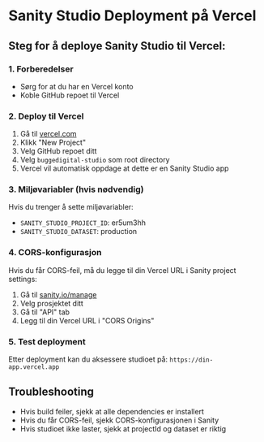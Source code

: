 # Sanity Studio Deployment på Vercel

## Steg for å deploye Sanity Studio til Vercel:

### 1. Forberedelser

- Sørg for at du har en Vercel konto
- Koble GitHub repoet til Vercel

### 2. Deploy til Vercel

1. Gå til [vercel.com](https://vercel.com)
2. Klikk "New Project"
3. Velg GitHub repoet ditt
4. Velg `buggedigital-studio` som root directory
5. Vercel vil automatisk oppdage at dette er en Sanity Studio app

### 3. Miljøvariabler (hvis nødvendig)

Hvis du trenger å sette miljøvariabler:

- `SANITY_STUDIO_PROJECT_ID`: er5um3hh
- `SANITY_STUDIO_DATASET`: production

### 4. CORS-konfigurasjon

Hvis du får CORS-feil, må du legge til din Vercel URL i Sanity project settings:

1. Gå til [sanity.io/manage](https://sanity.io/manage)
2. Velg prosjektet ditt
3. Gå til "API" tab
4. Legg til din Vercel URL i "CORS Origins"

### 5. Test deployment

Etter deployment kan du aksessere studioet på:
`https://din-app.vercel.app`

## Troubleshooting

- Hvis build feiler, sjekk at alle dependencies er installert
- Hvis du får CORS-feil, sjekk CORS-konfigurasjonen i Sanity
- Hvis studioet ikke laster, sjekk at projectId og dataset er riktig
